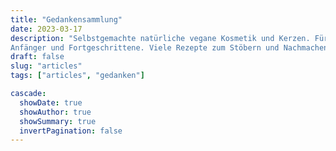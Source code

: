 ```yaml
---
title: "Gedankensammlung"
date: 2023-03-17
description: "Selbstgemachte natürliche vegane Kosmetik und Kerzen. Für 
Anfänger und Fortgeschrittene. Viele Rezepte zum Stöbern und Nachmachen. Entdecke kreative und simple Formeln und ausführliche Anleitungen."
draft: false
slug: "articles"
tags: ["articles", "gedanken"]

cascade:
  showDate: true
  showAuthor: true
  showSummary: true
  invertPagination: false
---
```


